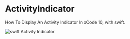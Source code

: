 # ActivityIndicator
How To Display An Activity Indicator In xCode 10, with swift.

![swift Activity Indicator](https://i.ibb.co/Yk9x3N9/6.jpg)
